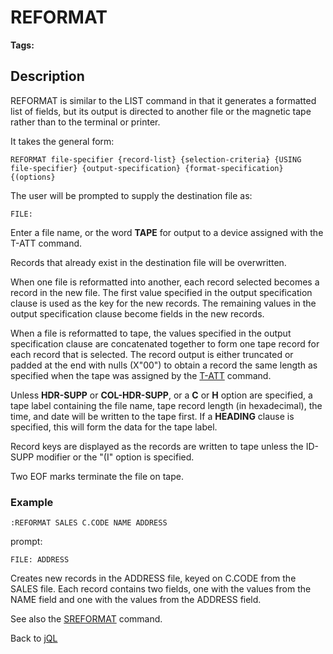 # REFORMAT

<PageHeader />

**Tags:**
<badge text='jql' vertical='middle' />

## Description

REFORMAT is similar to the LIST command in that it generates a formatted list of fields, but its output is directed to another file or the magnetic tape rather than to the terminal or printer.

It takes the general form:

```
REFORMAT file-specifier {record-list} {selection-criteria} {USING file-specifier} {output-specification} {format-specification} {(options}
```

The user will be prompted to supply the destination file as:

```
FILE:
```

Enter a file name, or the word **TAPE** for output to a device assigned with the T-ATT command.

Records that already exist in the destination file will be overwritten.

When one file is reformatted into another, each record selected becomes a record in the new file. The first value specified in the output specification clause is used as the key for the new records. The remaining values in the output specification clause become fields in the new records.

When a file is reformatted to tape, the values specified in the output specification clause are concatenated together to form one tape record for each record that is selected. The record output is either truncated or padded at the end with nulls (X"00") to obtain a record the same length as specified when the tape was assigned by the [T-ATT](./../../tape/t-att/README.md) command.

Unless **HDR-SUPP** or **COL-HDR-SUPP**, or a **C** or **H** option are specified, a tape label containing the file name, tape record length (in hexadecimal), the time, and date will be written to the tape first. If a **HEADING** clause is specified, this will form the data for the tape label.

Record keys are displayed as the records are written to tape unless the ID-SUPP modifier or the "(I" option is specified.

Two EOF marks terminate the file on tape.

### Example

```
:REFORMAT SALES C.CODE NAME ADDRESS
```

prompt:

```
FILE: ADDRESS
```

Creates new records in the ADDRESS file, keyed on C.CODE from the SALES file. Each record contains two fields, one with the values from the NAME field and one with the values from the ADDRESS field.

See also the [SREFORMAT](./../sreformat/README.md) command.

Back to [jQL](./../jbase-query-language/README.md)

<PageFooter />
